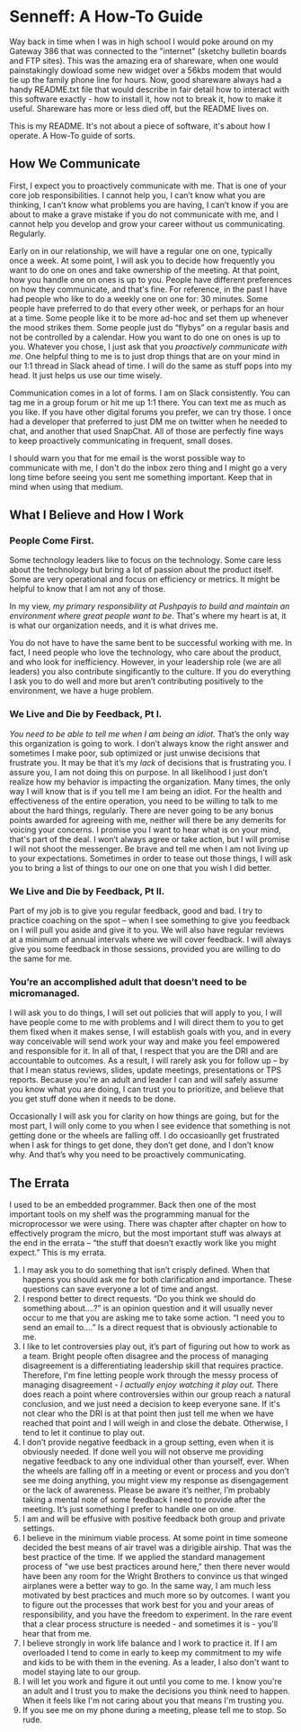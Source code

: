 # Senneff: A How-To Guide

Way back in time when I was in high school I would poke around on my Gateway 386 that was connected to the "internet" (sketchy bulletin boards and FTP sites).  This was the amazing era of shareware, when one would painstakingly dowload some new widget over a 56kbs modem that would tie up the family phone line for hours.   Now,  good shareware always had a handy README.txt file that would describe in fair detail how to interact with this software exactly - how to install it, how not to break it, how to make it useful.  Shareware has more or less died off,  but the README lives on.

This is my README. It's not about a piece of software, it's about how I operate. A How-To guide of sorts.

## How We Communicate
First, I expect you to proactively communicate with me. That is one of your core job responsibilities. I
cannot help you, I can’t know what you are thinking, I can’t know what problems you are having, I can’t
know if you are about to make a grave mistake if you do not communicate with me, and I cannot help you
develop and grow your career without us communicating. Regularly.

Early on in our relationship, we will have a regular one on one, typically once a week.   At some point, I will ask you to decide how frequently you want to do one on ones and take ownership of the meeting. At that point, how you handle one on ones is up to you. People have different preferences on how they communicate, and that's fine.  For reference, in the past I have had people who like to do a weekly one on one for: 30 minutes. Some people have preferred to do that every other week, or perhaps for an hour at a time. Some people like it to be more ad-hoc and set them up whenever the mood strikes them. Some people just do “flybys” on a regular basis and not be controlled by a calendar.   How you want to do one on ones is up to you. Whatever you chose, I just ask that you *proactively communicate with me*.  One helpful thing to me is to just drop things that are on your mind in our 1:1 thread in Slack ahead of time. I will do the same as stuff pops into my head. It just helps us use our time wisely.

Communication comes in a lot of forms. I am on Slack consistently. You can tag me in a group
forum or hit me up 1:1 there. You can text me as much as you like. If you have other digital forums you prefer, we can try those. I once had a developer that preferred to just DM me on twitter when he needed to chat, and another that used SnapChat.  All of those are perfectly fine ways to keep proactively communicating in frequent, small doses.

I should warn you that for me email is the worst possible way to communicate with me, I don't do the inbox zero thing and I might go a very long time before seeing you sent me something important.  Keep that in mind when using that medium.


## What I Believe and How I Work

### People Come First.
Some technology leaders like to focus on the technology. Some care less about the technology but bring a lot of passion about the product itself.  Some are very operational and focus on efficiency or metrics.  It might be helpful to know that I am not any of those.

In my view, *my primary responsibility at Pushpayis to build and maintain an environment where great people want to be*.  That's where my heart is at, it is what our organization needs, and it is what drives me.

You do not have to have the same bent to be successful working with me. In fact, I need people who love the technology, who care about the product, and who look for inefficiency.   However, in your leadership role (we are all leaders) you also contribute singificantly to the culture.  If you do everything I ask you to do well and more but aren’t contributing positively to the environment, we have a huge problem.

### We Live and Die by Feedback, Pt I.
*You need to be able to tell me when I am being an idiot.*  That’s the
only way this organization is going to work. I don’t always know the right answer and sometimes I make
poor, sub optimized or just unwise decisions that frustrate you. It may be that it’s my *lack*  of decisions
that is frustrating you. I assure you, I am not doing this on purpose.  In all likelihood I just don’t realize
how my behavior is impacting the organization. Many times, the only way I will know that is if you tell me I am
being an idiot. For the health and effectiveness of the entire operation, you need to be willing to talk to
me about the hard things, regularly.  There are never going to be any bonus points awarded for agreeing with me, neither will there be any demerits for voicing your concerns.  I promise you I want to hear what is on your mind, that's part of the deal. I won’t always agree or take action, but I will promise I will not shoot the messenger. Be brave and tell me when I am not living up to your expectations. Sometimes in order to tease out those things, I will ask you to bring a list of things to our one on one that you wish I did better.

### We Live and Die by Feedback, Pt II.
Part of my job is to give you regular feedback, good and bad. I try
to practice coaching on the spot – when I see something to give you feedback on I will pull you aside and
give it to you. We will also have regular reviews at a minimum of annual intervals where we will cover feedback. I
will always give you some feedback in those sessions, provided you are willing to do the same for me.

### You’re an accomplished adult that doesn’t need to be micromanaged.
I will ask you to do things, I will set out policies that will apply to you, I will have people come to me with problems and I will direct them to you to get them fixed when it makes sense, I will establish goals with you, and in every way conceivable will send work your way and make you feel empowered and responsible for it. In all of that, I  respect that you are the DRI and are accountable to outcomes.  As a result, I will rarely ask you for follow up – by that I mean status reviews, slides, update meetings, presentations or TPS reports. Because you're an adult and leader I can and will safely assume you know what you are doing, I can trust you to prioritize, and believe that you get stuff done when it needs to be done.

Occasionally I will ask you for clarity on how things are going, but for the most part, I will only come to you when I see evidence that something is not getting done or the wheels are falling off. I do occasioanlly get frustrated when I ask for things to get done, they don’t get done,  and I don’t know why. And that’s why you need to be proactively communicating.

## The Errata
I used to be an embedded programmer. Back then one of the most important tools on my shelf was the
programming manual for the microprocessor we were using. There was chapter after chapter on how to
effectively program the micro, but the most important stuff was always at the end in the errata – “the stuff
that doesn’t exactly work like you might expect.” This is my errata.
1. I may ask you to do something that isn’t crisply defined. When that happens you should ask me
for both clarification and importance. These questions can save everyone a lot of time and angst.
2. I respond better to direct requests. “Do you think we should do something about….?” is an
opinion question and it will usually never occur to me that you are asking me to take some action.
“I need you to send an email to….” Is a direct request that is obviously actionable to me.
3. I like to let controversies play out, it’s part of figuring out how to work as a team. Bright people
often disagree and the process of managing disagreement is a differentiating leadership skill that requires practice. Therefore,  I'm fine letting people work through the messy process of managing disagreement - *I actually enjoy watching it play out.*
There does reach a point where controversies within our group reach a natural conclusion, and
we just need a decision to keep everyone sane. If it's not clear who the DRI is at that point then just tell me when we have reached that point and I will weigh
in and close the debate. Otherwise, I tend to let it continue to play out.
4. I don’t provide negative feedback in a group setting, even when it is obviously needed. If done
well you will not observe me providing negative feedback to any one individual other than
yourself, ever. When the wheels are falling off in a meeting or event or process and you don’t
see me doing anything, you might view my response as disengagement or the lack of awareness.
Please be aware it’s neither, I’m probably taking a mental note of some feedback I need to
provide after the meeting. It’s just something I prefer to handle one on one.
5. I am and will be effusive with positive feedback both group and private settings.
6. I believe in the minimum viable process. At some point in time someone decided the best means of air travel was a dirigible airship. That was the best practice of the time. If we applied the standard management process of "we use best practices around here," then there never would have been any room for the Wright Brothers to convince us that winged airplanes were a better way to go. In the same way, I am much less motivated by best practices and much more so by outcomes. I
want you to figure out the processes that work best for you and your areas of responsibility, and you have the freedom to experiment. In the rare event that a clear process structure is needed - and sometimes it is - you'll hear that from me.
7. I believe strongly in work life balance and I work to practice it.  If I am overloaded I tend to come in early to keep my commitment to my wife and kids to be with them in the evening.  As a leader, I also don't want to model staying late to our group.
8. I will let you work and figure it out until you come to me. I know you're an
   adult and I trust you to make the decisions you think need to happen. When it
   feels like I'm not caring about you that means I'm trusting you.
9. If you see me on my phone during a meeting, please tell me to stop. So rude.
